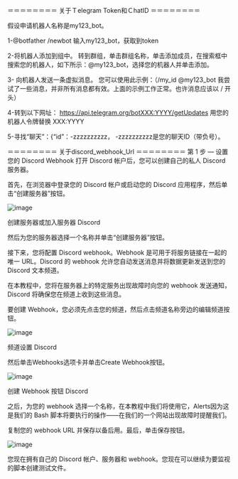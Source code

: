 ＝＝＝＝＝＝＝＝
关于Ｔelegram Token和ＣhatID
＝＝＝＝＝＝＝＝

假设申请机器人名称是my123_bot。

1-@botfather 
  /newbot
  输入my123_bot，获取到token
  
2-将机器人添加到组中。
转到群组，单击群组名称，单击添加成员，在搜索框中搜索您的机器人，如下所示：@my123_bot，选择您的机器人并单击添加。

3- 向机器人发送一条虚拟消息。
您可以使用此示例：（/my_id @my123_bot
我尝试了一些消息，并非所有消息都有效。上面的示例工作正常。也许消息应该以 / 开头）

4-转到以下网址： https://api.telegram.org/botXXX:YYYY/getUpdates
用您的机器人令牌替换 XXX:YYYY

5-寻找“聊天”：{“id”：-zzzzzzzzzz，
-zzzzzzzzzz是您的聊天ID（带负号）。


＝＝＝＝＝＝＝＝
关于discord_webhook_Url
＝＝＝＝＝＝＝＝
第 1 步 — 设置您的 Discord Webhook
打开 Discord 帐户后，您可以创建自己的私人 Discord 服务器。

首先，在浏览器中登录您的 Discord 帐户或启动您的 Discord 应用程序，然后单击“创建服务器”按钮。

![image](https://github.com/tktk12341234/TelegramBot/assets/130174645/b0e69e93-dc55-4a5a-b314-fc6630ad9a78)

创建服务器或加入服务器 Discord

然后为您的服务器选择一个名称并单击“创建服务器”按钮。

接下来，您将配置 Discord webhook。Webhook 是可用于将服务链接在一起的唯一 URL。Discord 的 webhook 允许您自动发送消息并将数据更新发送到您的 Discord 文本频道。

在本教程中，您将在服务器上的特定服务出现故障时向您的 webhook 发送通知，Discord 将确保您在频道上收到这些消息。

要创建 Webhook，您必须先点击您的频道，然后点击频道名称旁边的编辑频道按钮。

![image](https://github.com/tktk12341234/TelegramBot/assets/130174645/334ab11d-d1e9-4477-b0f6-db9ff42da3dd)

频道设置 Discord

然后单击Webhooks选项卡并单击Create Webhook按钮。

![image](https://github.com/tktk12341234/TelegramBot/assets/130174645/60539210-44b6-45eb-ad7d-68bbf4ee9b37)

创建 Webhook 按钮 Discord

之后，为您的 webhook 选择一个名称，在本教程中我们将使用它，Alerts因为这是我们的 Bash 脚本将要执行的操作——在我们的一个网站出现故障时提醒我们。

复制您的 webhook URL 并保存以备后用。最后，单击保存按钮。

![image](https://github.com/tktk12341234/TelegramBot/assets/130174645/a787b32f-2b0d-4f3e-aa31-4b591e7216c7)


您现在拥有自己的 Discord 帐户、服务器和 webhook。您现在可以继续为要监视的脚本创建测试文件。
